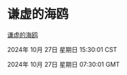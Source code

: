 # 谦虚的海鸥
[谦虚的海鸥](http://219.139.197.74:56308/qxdho/course/base/hotlink/index.php)

2024年 10月 27日 星期日 15:30:01 CST

2024年 10月 27日 星期日 07:30:01 GMT
